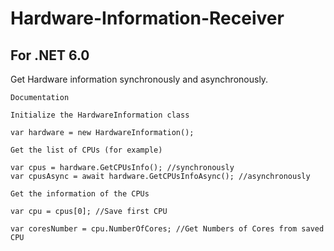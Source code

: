 # Hardware-Information-Receiver
## For .NET 6.0
Get Hardware information synchronously and asynchronously.

    Documentation

    Initialize the HardwareInformation class

    var hardware = new HardwareInformation();

    Get the list of CPUs (for example)

    var cpus = hardware.GetCPUsInfo(); //synchronously
    var cpusAsync = await hardware.GetCPUsInfoAsync(); //asynchronously

    Get the information of the CPUs

    var cpu = cpus[0]; //Save first CPU

    var coresNumber = cpu.NumberOfCores; //Get Numbers of Cores from saved CPU
